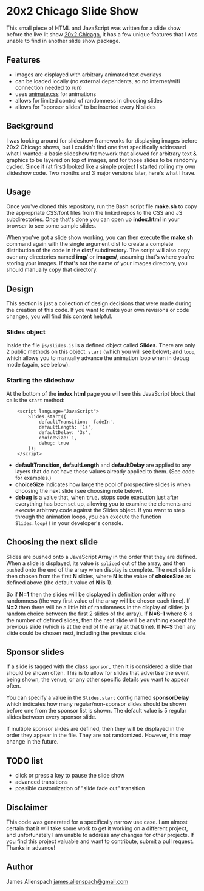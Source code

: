 # 20x2 Chicago Slide Show 
This small piece of HTML and JavaScript was written for a slide show before the live lit show [20x2 Chicago.](https://20x2.org/chicago) It has a few unique features that I was unable to find in another slide show package.

## Features

* images are displayed with arbitrary animated text overlays
* can be loaded locally (no external dependents, so no internet/wifi connection needed to run)
* uses [animate.css](https://github.com/daneden/animate.css/) for animations
* allows for limited control of randomness in choosing slides
* allows for "sponsor slides" to be inserted every N slides

## Background

I was looking around for slideshow frameworks for displaying images before 20x2 Chicago shows, but I couldn't find one that specifically addressed what I wanted: a basic slideshow framework that allowed for arbitrary text & graphics to be layered on top of images, and for those slides to be randomly cycled. Since it (at first) looked like a simple project I started rolling my own slideshow code. Two months and 3 major versions later, here's what I have.

## Usage

Once you've cloned this repository, run the Bash script file **make.sh** to copy the appropriate CSS/font files from the linked repos to the CSS and JS subdirectories. Once that's done you can open up **index.html** in your browser to see some sample slides. 

When you've got a slide show working, you can then execute the **make.sh** command again with the single argument dist to create a complete distribution of the code in the **dist/** subdirectory. The script will also copy over any directories named **img/** or **images/**, assuming that's where you're storing your images. If that's not the name of your images directory, you should manually copy that directory.

## Design

This section is just a collection of design decisions that were made during the creation of this code. If you want to make your own revisions or code changes, you will find this content helpful.

### Slides object

Inside the file `js/slides.js` is a defined object called **Slides.** There are only 2 public methods on this object: `start` (which you will see below); and `loop`, which allows you to manually advance the animation loop when in debug mode (again, see below).

### Starting the slideshow

At the bottom of the **index.html** page you will see this JavaScript block that calls the `start` method:

```
	<script language="JavaScript">
		Slides.start({
			defaultTransition: 'fadeIn',
			defaultLength: '1s',
			defaultDelay: '3s',
			choiceSize: 1,
			debug: true
		});
	</script>
```

* **defaultTransition, defaultLength** and **defaultDelay** are applied to any layers that do not have these values already applied to them. (See code for examples.)
* **choiceSize** indicates how large the pool of prospective slides is when choosing the next slide (see choosing note below).
* **debug** is a value that, when `true,` stops code execution just after everything has been set up, allowing you to examine the elements and execute arbitrary code against the Slides object. If you want to step through the animation loops, you can execute the function `Slides.loop()` in your developer's console.


## Choosing the next slide

Slides are pushed onto a JavaScript Array in the order that they are defined. When a slide is displayed, its value is `splice`d out of the array, and then `push`ed onto the end of the array when display is complete. The next slide is then chosen from the first **N** slides, where **N** is the value of **choiceSize** as defined above (the default value of **N** is 1). 

So if **N=1** then the slides will be displayed in definition order with no randomness (the very first value of the array will be chosen each time). If **N=2** then there will be a little bit of randomness in the display of slides (a random choice between the first 2 slides of the array). If **N=S-1** where **S** is the number of defined slides, then the next slide will be anything except the previous slide (which is at the end of the array at that time). If **N=S** then any slide could be chosen next, including the previous slide.


## Sponsor slides

If a slide is tagged with the class `sponsor,` then it is considered a slide that should be shown often. This is to allow for slides that advertise the event being shown, the venue, or any other specific details you want to appear often.

You can specify a value in the `Slides.start` config named **sponsorDelay** which indicates how many regular/non-sponsor slides should be shown before one from the sponsor list is shown. The default value is 5 regular slides between every sponsor slide.

If multiple sponsor slides are defined, then they will be displayed in the order they appear in the file. They are not randomized. However, this may change in the future.

## TODO list

* click or press a key to pause the slide show
* advanced transitions
* possible customization of "slide fade out" transition


## Disclaimer

This code was generated for a specifically narrow use case. I am almost certain that it will take some work to get it working on a different project, and unfortunately I am unable to address any changes for other projects. If you find this project valuable and want to contribute, submit a pull request. Thanks in advance!

## Author

James Allenspach <james.allenspach@gmail.com> 
